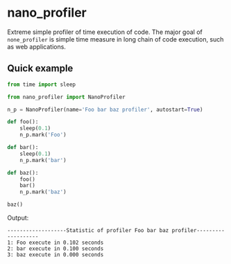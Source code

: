 # nano_profiler
Extreme simple profiler of time execution of code.
The major goal of `none_profiler` is simple time measure in long chain of code execution,
such as web applications.

## Quick example

```python
from time import sleep

from nano_profiler import NanoProfiler

n_p = NanoProfiler(name='Foo bar baz profiler', autostart=True)

def foo():
    sleep(0.1)
    n_p.mark('Foo')

def bar():
    sleep(0.1)
    n_p.mark('bar')

def baz():
    foo()
    bar()
    n_p.mark('baz')

baz()
```

Output:
```
-------------------Statistic of profiler Foo bar baz profiler-------------------
1: Foo execute in 0.102 seconds
2: bar execute in 0.100 seconds
3: baz execute in 0.000 seconds
```
